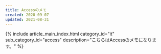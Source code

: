 ```yaml
---
title: Accessのメモ
created: 2020-09-07
updated: 2021-08-31
---
```

{% include article_main_index.html
    category_id="it"
    sub_category_id="access"
    description="こちらはAccessのメモになります。" %}